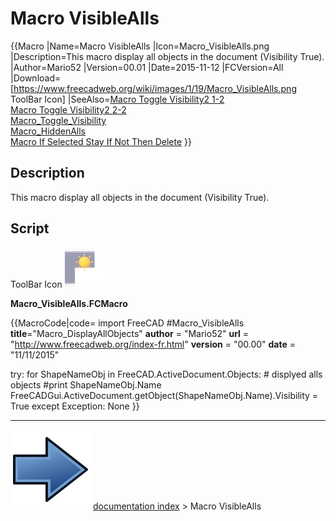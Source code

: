 # Macro VisibleAlls
{{Macro
|Name=Macro VisibleAlls
|Icon=Macro_VisibleAlls.png
|Description=This macro display all objects in the document (Visibility True).
|Author=Mario52
|Version=00.01
|Date=2015-11-12
|FCVersion=All
|Download=[https://www.freecadweb.org/wiki/images/1/19/Macro_VisibleAlls.png ToolBar Icon]
|SeeAlso=[Macro Toggle Visibility2 1-2](Macro_Toggle_Visibility2_1-2.md)<br>[Macro Toggle Visibility2 2-2](Macro_Toggle_Visibility2_2-2.md)<br>[Macro_Toggle_Visibility](Macro_Toggle_Visibility.md)<br>[Macro_HiddenAlls](Macro_HiddenAlls.md)<br>[Macro If Selected Stay If Not Then Delete](Macro_If_Selected_Stay_If_Not_Then_Delete.md)
}}

## Description

This macro display all objects in the document (Visibility True).

## Script

ToolBar Icon  <img alt="" src=images/Macro_VisibleAlls.png  style="width:64px;">

**Macro_VisibleAlls.FCMacro**


{{MacroCode|code=
import FreeCAD
#Macro_VisibleAlls
__title__="Macro_DisplayAllObjects"
__author__ = "Mario52"
__url__     = "http://www.freecadweb.org/index-fr.html"
__version__ = "00.00"
__date__    = "11/11/2015"

try:
    for ShapeNameObj in FreeCAD.ActiveDocument.Objects:   # displyed alls objects
        #print ShapeNameObj.Name
        FreeCADGui.ActiveDocument.getObject(ShapeNameObj.Name).Visibility = True
except Exception:
    None
}}



---
![](images/Button_right.svg) [documentation index](../README.md) > Macro VisibleAlls
